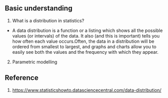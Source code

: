 ## Basic understanding

1. What is a distribution in statistics?

- A data distribution is a function or a listing which shows all the possible values (or intervals) of the data. It also (and this is important) tells you how often each value occurs.Often, the data in a distribution will be ordered from smallest to largest, and graphs and charts allow you to easily see both the values and the frequency with which they appear.

2. Parametric modelling






## Reference
1. https://www.statisticshowto.datasciencecentral.com/data-distribution/
